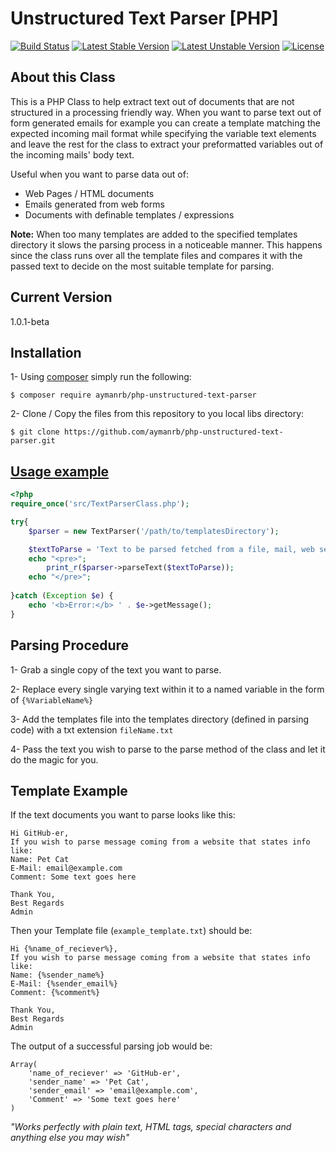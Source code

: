 Unstructured Text Parser [PHP]
===========================================
[![Build Status](https://travis-ci.org/aymanrb/php-unstructured-text-parser.svg?branch=master)](https://travis-ci.org/aymanrb/php-unstructured-text-parser)
[![Latest Stable Version](https://poser.pugx.org/aymanrb/php-unstructured-text-parser/v/stable.svg)](https://packagist.org/packages/aymanrb/php-unstructured-text-parser)
[![Latest Unstable Version](https://poser.pugx.org/aymanrb/php-unstructured-text-parser/v/unstable.svg)](https://packagist.org/packages/aymanrb/php-unstructured-text-parser)
[![License](https://poser.pugx.org/aymanrb/php-unstructured-text-parser/license.svg)](https://packagist.org/packages/aymanrb/php-unstructured-text-parser)


About this Class
----------------------------------
This is a PHP Class to help extract text out of documents that are not structured in a processing friendly way. When you want to parse text out of form generated emails for example you can create a template matching the expected incoming mail format while specifying the variable text elements and leave the rest for the class to extract your preformatted variables out of the incoming mails' body text.

Useful when you want to parse data out of:
* Web Pages / HTML documents
* Emails generated from web forms
* Documents with definable templates / expressions


**Note:** When too many templates are added to the specified templates directory it slows the parsing process in a noticeable manner. This happens since the class runs over all the template files and compares it with the passed text to decide on the most suitable template for parsing.

Current Version
----------
1.0.1-beta


Installation
----------

1- Using [composer](https://getcomposer.org/) simply run the following:

```shell
$ composer require aymanrb/php-unstructured-text-parser
```

2- Clone / Copy the files from this repository to you local libs directory:

```shell
$ git clone https://github.com/aymanrb/php-unstructured-text-parser.git
```



[Usage example](https://github.com/aymanrb/php-unstructured-text-parser/blob/master/Examples/run.php)
----------
```php
<?php
require_once('src/TextParserClass.php');

try{
	$parser = new TextParser('/path/to/templatesDirectory');

	$textToParse = 'Text to be parsed fetched from a file, mail, web service, or even added directly to the a string variable like this';
	echo "<pre>";
		print_r($parser->parseText($textToParse));
	echo "</pre>";
	
}catch (Exception $e) {
    echo '<b>Error:</b> ' . $e->getMessage();
}
```

Parsing Procedure
----------
1- Grab a single copy of the text you want to parse.

2- Replace every single varying text within it to a named variable in the form of ``{%VariableName%}``

3- Add the templates file into the templates directory (defined in parsing code) with a txt extension ``fileName.txt``

4- Pass the text you wish to parse to the parse method of the class and let it do the magic for you.

Template Example
------------------------
If the text documents you want to parse looks like this:

```
Hi GitHub-er,
If you wish to parse message coming from a website that states info like:
Name: Pet Cat
E-Mail: email@example.com
Comment: Some text goes here

Thank You,
Best Regards
Admin
```

Then your Template file (``example_template.txt``) should be:

```
Hi {%name_of_reciever%},
If you wish to parse message coming from a website that states info like:
Name: {%sender_name%}
E-Mail: {%sender_email%}
Comment: {%comment%}

Thank You,
Best Regards
Admin
```

The output of a successful parsing job would be:

```
Array(
	'name_of_reciever' => 'GitHub-er',
    'sender_name' => 'Pet Cat',
    'sender_email' => 'email@example.com',
    'Comment' => 'Some text goes here'
)
```

*"Works perfectly with plain text, HTML tags, special characters and anything else you may wish"*
